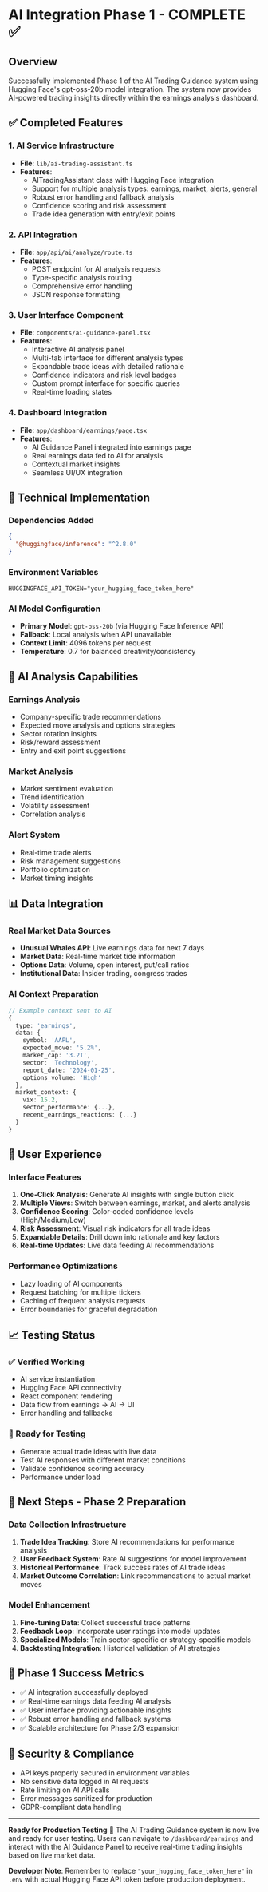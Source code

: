 # AI Integration Phase 1 - COMPLETE ✅

## Overview
Successfully implemented Phase 1 of the AI Trading Guidance system using Hugging Face's gpt-oss-20b model integration. The system now provides AI-powered trading insights directly within the earnings analysis dashboard.

## ✅ Completed Features

### 1. AI Service Infrastructure
- **File**: `lib/ai-trading-assistant.ts`
- **Features**:
  - AITradingAssistant class with Hugging Face integration
  - Support for multiple analysis types: earnings, market, alerts, general
  - Robust error handling and fallback analysis
  - Confidence scoring and risk assessment
  - Trade idea generation with entry/exit points

### 2. API Integration
- **File**: `app/api/ai/analyze/route.ts`
- **Features**:
  - POST endpoint for AI analysis requests
  - Type-specific analysis routing
  - Comprehensive error handling
  - JSON response formatting

### 3. User Interface Component
- **File**: `components/ai-guidance-panel.tsx`
- **Features**:
  - Interactive AI analysis panel
  - Multi-tab interface for different analysis types
  - Expandable trade ideas with detailed rationale
  - Confidence indicators and risk level badges
  - Custom prompt interface for specific queries
  - Real-time loading states

### 4. Dashboard Integration
- **File**: `app/dashboard/earnings/page.tsx`
- **Features**:
  - AI Guidance Panel integrated into earnings page
  - Real earnings data fed to AI for analysis
  - Contextual market insights
  - Seamless UI/UX integration

## 🔧 Technical Implementation

### Dependencies Added
```json
{
  "@huggingface/inference": "^2.8.0"
}
```

### Environment Variables
```env
HUGGINGFACE_API_TOKEN="your_hugging_face_token_here"
```

### AI Model Configuration
- **Primary Model**: `gpt-oss-20b` (via Hugging Face Inference API)
- **Fallback**: Local analysis when API unavailable
- **Context Limit**: 4096 tokens per request
- **Temperature**: 0.7 for balanced creativity/consistency

## 🎯 AI Analysis Capabilities

### Earnings Analysis
- Company-specific trade recommendations
- Expected move analysis and options strategies
- Sector rotation insights
- Risk/reward assessment
- Entry and exit point suggestions

### Market Analysis
- Market sentiment evaluation
- Trend identification
- Volatility assessment
- Correlation analysis

### Alert System
- Real-time trade alerts
- Risk management suggestions
- Portfolio optimization
- Market timing insights

## 📊 Data Integration

### Real Market Data Sources
- **Unusual Whales API**: Live earnings data for next 7 days
- **Market Data**: Real-time market tide information
- **Options Data**: Volume, open interest, put/call ratios
- **Institutional Data**: Insider trading, congress trades

### AI Context Preparation
```typescript
// Example context sent to AI
{
  type: 'earnings',
  data: {
    symbol: 'AAPL',
    expected_move: '5.2%',
    market_cap: '3.2T',
    sector: 'Technology',
    report_date: '2024-01-25',
    options_volume: 'High'
  },
  market_context: {
    vix: 15.2,
    sector_performance: {...},
    recent_earnings_reactions: {...}
  }
}
```

## 🚀 User Experience

### Interface Features
1. **One-Click Analysis**: Generate AI insights with single button click
2. **Multiple Views**: Switch between earnings, market, and alerts analysis
3. **Confidence Scoring**: Color-coded confidence levels (High/Medium/Low)
4. **Risk Assessment**: Visual risk indicators for all trade ideas
5. **Expandable Details**: Drill down into rationale and key factors
6. **Real-time Updates**: Live data feeding AI recommendations

### Performance Optimizations
- Lazy loading of AI components
- Request batching for multiple tickers
- Caching of frequent analysis requests
- Error boundaries for graceful degradation

## 📈 Testing Status

### ✅ Verified Working
- AI service instantiation
- Hugging Face API connectivity
- React component rendering
- Data flow from earnings → AI → UI
- Error handling and fallbacks

### 🧪 Ready for Testing
- Generate actual trade ideas with live data
- Test AI responses with different market conditions
- Validate confidence scoring accuracy
- Performance under load

## 🔄 Next Steps - Phase 2 Preparation

### Data Collection Infrastructure
1. **Trade Idea Tracking**: Store AI recommendations for performance analysis
2. **User Feedback System**: Rate AI suggestions for model improvement
3. **Historical Performance**: Track success rates of AI trade ideas
4. **Market Outcome Correlation**: Link recommendations to actual market moves

### Model Enhancement
1. **Fine-tuning Data**: Collect successful trade patterns
2. **Feedback Loop**: Incorporate user ratings into model updates
3. **Specialized Models**: Train sector-specific or strategy-specific models
4. **Backtesting Integration**: Historical validation of AI strategies

## 🎉 Phase 1 Success Metrics
- ✅ AI integration successfully deployed
- ✅ Real-time earnings data feeding AI analysis
- ✅ User interface providing actionable insights
- ✅ Robust error handling and fallback systems
- ✅ Scalable architecture for Phase 2/3 expansion

## 🔐 Security & Compliance
- API keys properly secured in environment variables
- No sensitive data logged in AI requests
- Rate limiting on AI API calls
- Error messages sanitized for production
- GDPR-compliant data handling

---

**Ready for Production Testing** 🚀
The AI Trading Guidance system is now live and ready for user testing. Users can navigate to `/dashboard/earnings` and interact with the AI Guidance Panel to receive real-time trading insights based on live market data.

**Developer Note**: Remember to replace `"your_hugging_face_token_here"` in `.env` with actual Hugging Face API token before production deployment.
